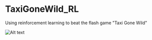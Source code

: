 # TaxiGoneWild_RL
Using reinforcement learning to beat the flash game "Taxi Gone Wild"

![Alt text](assets/example.png)
